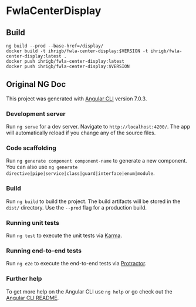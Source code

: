 # FwlaCenterDisplay

## Build

```shell
ng build --prod --base-href=/display/
docker build -t ihrigb/fwla-center-display:$VERSION -t ihrigb/fwla-center-display:latest .
docker push ihrigb/fwla-center-display:latest
docker push ihrigb/fwla-center-display:$VERSION
```

## Original NG Doc

This project was generated with [Angular CLI](https://github.com/angular/angular-cli) version 7.0.3.

### Development server

Run `ng serve` for a dev server. Navigate to `http://localhost:4200/`. The app will automatically reload if you change any of the source files.

### Code scaffolding

Run `ng generate component component-name` to generate a new component. You can also use `ng generate directive|pipe|service|class|guard|interface|enum|module`.

### Build

Run `ng build` to build the project. The build artifacts will be stored in the `dist/` directory. Use the `--prod` flag for a production build.

### Running unit tests

Run `ng test` to execute the unit tests via [Karma](https://karma-runner.github.io).

### Running end-to-end tests

Run `ng e2e` to execute the end-to-end tests via [Protractor](http://www.protractortest.org/).

### Further help

To get more help on the Angular CLI use `ng help` or go check out the [Angular CLI README](https://github.com/angular/angular-cli/blob/master/README.md).
